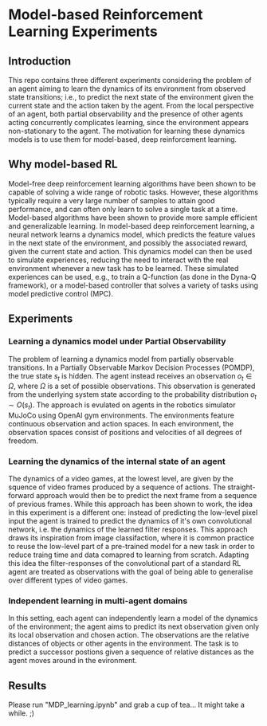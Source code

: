 # Model-based Reinforcement Learning Experiments
## Introduction
This repo contains three different experiments considering the problem of an agent aiming to learn the dynamics of its environment from observed state transitions; i.e., to predict the next state of the environment given the current state and the action taken by the agent. From the local perspective of an agent, both partial observability and the presence of other agents acting concurrently complicates learning, since the environment appears non-stationary to the agent. The motivation for learning these dynamics models is to use them for model-based, deep reinforcement learning.

## Why model-based RL
Model-free deep reinforcement learning algorithms have been shown to be capable of solving a wide range of robotic tasks. However, these algorithms typically require a very large number of samples to attain good performance, and can often only learn to solve a single task at a time. Model-based algorithms have been shown to provide more sample efficient and generalizable learning. In model-based deep reinforcement learning, a neural network learns a dynamics model, which predicts the feature values in the next state of the environment, and possibly the associated reward, given the current state and action. This dynamics model can then be used to simulate experiences, reducing the need to interact with the real environment whenever a new task has to be learned. These simulated experiences can be used, e.g., to train a Q-function (as done in the Dyna-Q framework), or a model-based controller that solves a variety of tasks using model predictive control (MPC).

## Experiments
### Learning a dynamics model under Partial Observability
The problem of learning a dynamics model from partially observable transitions. In a Partially Observable Markov Decision Processes (POMDP), the true state $s_t$ is hidden. The agent instead receives an observation $o_t \in \Omega$, where $\Omega$ is a set of possible observations. This observation is generated from the underlying system state according to the probability distribution $o_t \sim O(s_t)$.
The approach is evulated on agents in the robotics simulator MuJoCo using OpenAI gym environments. The environments feature continuous observation and action spaces. In each environment, the observation spaces consist of positions and velocities of all degrees of freedom.

### Learning the dynamics of the internal state of an agent
The dynamics of a video games, at the lowest level, are given by the squence of video frames produced by a sequence of actions. The straight-forward approach would then be to predict the next frame from a sequence of previous frames. While this approach has been shown to work, the idea in this experiment is a different one: instead of predicting the low-level pixel input the agent is trained to predict the dynamics of it's own convolutional network, i.e. the dynamics of the learned filter responses. This approach draws its inspiration from image classifaction, where it is common practice to reuse the low-level part of a pre-trained model for a new task in order to reduce traing time and data comapred to learning from scratch. Adapting this idea the filter-responses of the convolutional part of a standard RL agent are treated as observations with the goal of being able to generalise over different types of video games.

### Independent learning in multi-agent domains
In this setting, each agent can independently learn a model of the dynamics of the environment; the agent aims to predict its next observation given only its local observation and chosen action. The observations are the relative distances of objects or other agents in the environment. The task is to predict a successor postions given a sequence of relative distances as the agent moves around in the evironment.

## Results
Please run "MDP_learning.ipynb" and grab a cup of tea... It might take a while. ;)
